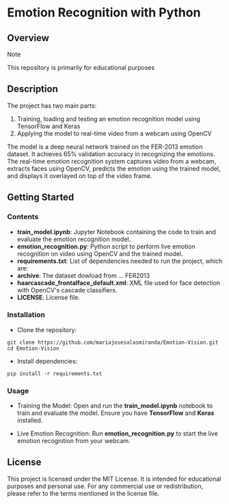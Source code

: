 # Emotion Recognition with Python
## Overview 

> [!Note]
>  This repository is primarily for educational purposes

## Description 
The project has two main parts:
1. Training, loading and testing an emotion recognition model using TensorFlow and Keras
2. Applying the model to real-time video from a webcam using OpenCV

The model is a deep neural network trained on the FER-2013 emotion dataset. It achieves 65% validation accuracy in recognizing the emotions. The real-time
emotion recognition system captures video from a webcam, extracts faces using OpenCV, predicts the emotion using the trained model, and displays it
overlayed on top of the video frame. 

## Getting Started 
### Contents
- **train_model.ipynb**: Jupyter Notebook containing the code to train and evaluate the emotion recognition model.
- **emotion_recognition.py**: Python script to perform live emotion recognition on video using OpenCV and the trained model.
- **requirements.txt**: List of dependencies needed to run the project, which are:
- **archive**: The dataset dowload from ... FER2013
- **haarcascade_frontalface_default.xml**: XML file used for face detection with OpenCV's cascade classifiers.
- **LICENSE**: License file.

### Installation
- Clone the repository:
```
git clone https://github.com/mariajosesalasmiranda/Emotion-Vision.git
cd Emotion-Vision
```
- Install dependencies:
```
pip install -r requirements.txt
```
### Usage
- Training the Model:
Open and run the **train_model.ipynb** notebook to train and evaluate the model. Ensure you have **TensorFlow** and **Keras** installed.

- Live Emotion Recognition:
Run **emotion_recognition.py** to start the live emotion recognition from your webcam.

## License 
This project is licensed under the MIT License. It is intended for educational purposes and personal use. For any commercial use or redistribution, please refer to the terms mentioned in the license file.
